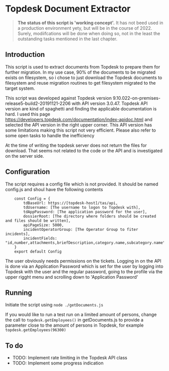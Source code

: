 # Topdesk Document Extractor

> **The status of this script is 'working concept'.** It has not beed used in a production environment yety, but will be 
> in the course of 2022. Surely, modiifcations will be done when doing so, not in the least the outstanding tasks mentioned
> in the last chapter.


## Introduction
This script is used to extract documents from Topdesk to prepare them for further migration. In my use case, 90% of the 
documents to be migrated exists on filesystem, so i chose to just download the Topdesk documents to filesystem and reuse
migration routines to get filesystem migrated to the target system.

This script was developed against Topdesk version 9.10.022-on-premises-release5-build2-20191121-2206 with API version 3.0.47. Topdesk API version are kind of spaghetti and finding the applicable documentation is hard. I used this page https://developers.topdesk.com/documentation/index-apidoc.html and selected the API version in the right upper corner. This API version has some limitations making this script not very efficient. Please also refer to some open tasks to handle the inefficiency

At the time of writing the topdesk server does not return the files for download. That seems not related to the code or the API
and is investigated on the server side.

## Configuration

The script requires a config file which is not provided. It should be named config.js and shoul have the following contents

```
    const Config = {
        tdBaseUrl: https://[topdesk-host]/tas/api,
        tdUsername: [The username to logon to Topdesk with],
        tdAppPassword: [The application password for the user],
        dossierRoot: [The directory where folders should be created and files should be written],
        apiPageSize: 5000,
        incidentOperatorGroup: [The Operator Group to fiter incidents],
        incidentFields: "id,number,attachments,briefDescription,category.name,subcategory.name"
    }
    export default Config

```

The user obviously needs permissions on the tickets. Logging in on the API is done via an Application Password which is set for
the user by logging into Topdesk with the user and the regular password, going to the profile via the upper rigght menu and scrolling
down to 'Application Password'


## Running

Initiate the script using `node ./getDocuments.js`

If you would like to run a test run on a limited amount of persons, change the call to `topdesk.getEmployees()` in getDocuments.js to provide a parameter close to the amount of persons in Topdesk, for example `topdesk.getEmployees(96300)`

## To do

- TODO: Implement rate limiting in the Topdesk API class
- TODO: Implement some progress indication